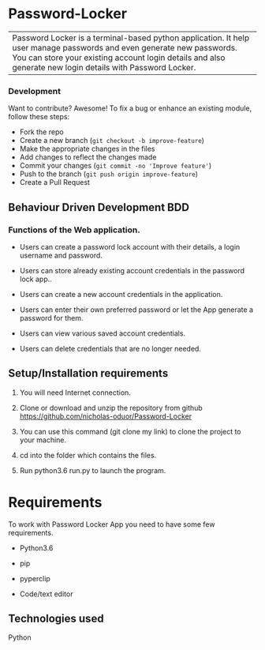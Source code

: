 # Password-Locker

<table>
<tr>
<td>
Password Locker is a terminal-based python application. It help user manage passwords and even generate new passwords. You can store your existing account login details and also generate new login details with Password Locker.
</td>
</tr>
</table>

### Development

Want to contribute? Awesome!
To fix a bug or enhance an existing module, follow these steps:
- Fork the repo
- Create a new branch (`git checkout -b improve-feature`)
- Make the appropriate changes in the files
- Add changes to reflect the changes made
- Commit your changes (`git commit -no 'Improve feature'`)
- Push to the branch (`git push origin improve-feature`)
- Create a Pull Request

## Behaviour Driven Development BDD
### Functions of the Web application.

- Users can create a password lock account with their details, a login username and password.

- Users can store already existing account credentials in the password lock app..

- Users can create a new account credentials in the application. 

- Users can enter their own preferred password or let the App generate a password for them.

- Users can view various saved account credentials.  

- Users can delete credentials that are no longer needed.

## Setup/Installation requirements
1. You will need Internet connection.

2. Clone or download and unzip the repository from github https://github.com/nicholas-oduor/Password-Locker

3. You can use this command (git clone my link) to clone the project to your machine.

4. cd into the folder which contains the files.

5. Run python3.6 run.py to launch the program.

# Requirements

To work with Password Locker App you need to have some few requirements.

- Python3.6 

- pip

- pyperclip

- Code/text editor

## Technologies used
Python
